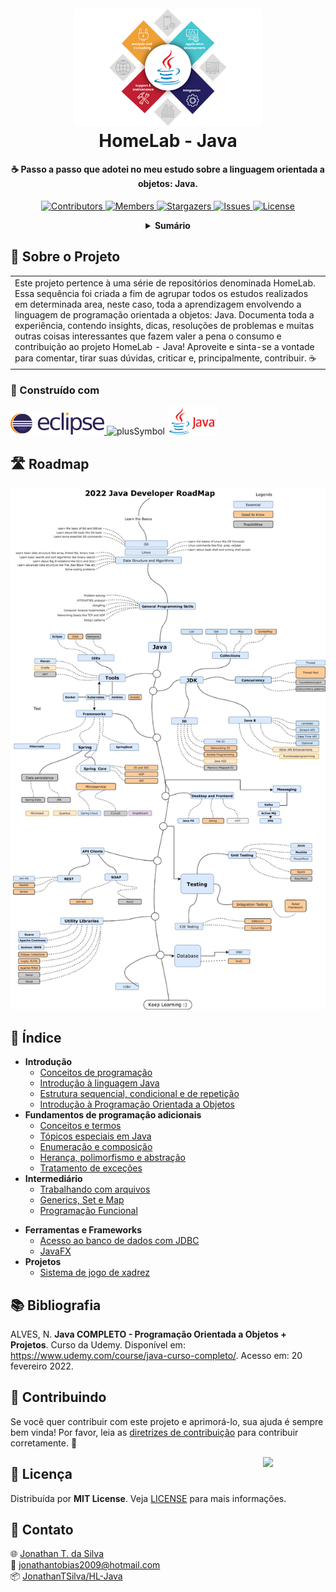 <!-- LOGO DO PROJETO -->
<h1 align="center">
  <br>
  <a href="https://github.com/JonathanTSilva/HL-Java"><img src="./Images/logo-HL-Java.png" alt="Logo" width="300"></a>
  <br>
  HomeLab - Java
  <br>
</h1>

<h4 align="center">
  
☕ Passo a passo que adotei no meu estudo sobre a linguagem orientada a objetos: Java.
  
</h4>

<!-- SHIELDS DO PROJETO -->
<p align="center">
  <a href="https://github.com/JonathanTSilva/HL-Java/graphs/contributors">
    <img src="https://img.shields.io/github/contributors/JonathanTSilva/HL-Java.svg?style=flat" alt="Contributors">
  </a>
  <a href="https://github.com/JonathanTSilva/HL-Java/network/members">
    <img src="https://img.shields.io/github/forks/JonathanTSilva/HL-Java.svg?style=flat" alt="Members">
  </a>
  <a href="https://github.com/JonathanTSilva/HL-Java/stargazers">
    <img src="https://img.shields.io/github/stars/JonathanTSilva/HL-Java.svg?style=flat" alt="Stargazers">
  </a>
  <a href="https://github.com/JonathanTSilva/HL-Java/issues">
    <img src="https://img.shields.io/github/issues/JonathanTSilva/HL-Java.svg?style=flat" alt="Issues">
  </a>
  <a href="https://github.com/JonathanTSilva/HL-Java/blob/main/LICENSE">
    <img src="https://img.shields.io/github/license/JonathanTSilva/HL-Java.svg?style=flat" alt="License">
  </a>
</p>

<!-- SUMÁRIO -->
<details close="close" align="center">
  <summary><b>Sumário</b></summary>
    <a href="#sobre-o-projeto">Sobre o Projeto</a> |
    <a href="#roadmap">Roadmap</a> |
    <a href="#índice">Índice</a> |
    <a href="#contribuindo">Contribuindo</a> |
    <a href="#licença">Licença</a> |
    <a href="#contato">Contato</a> |
</details>

<!-- CORPO-->
## 📃 Sobre o Projeto

<table>
  <tr>
    <td>
    Este projeto pertence à uma série de repositórios denominada HomeLab. Essa sequência foi criada a fim de agrupar todos os estudos realizados em determinada area, neste caso, toda a aprendizagem envolvendo a linguagem de programação orientada a objetos: Java. Documenta toda a experiência, contendo insights, dicas, resoluções de problemas e muitas outras coisas interessantes que fazem valer a pena o consumo e contribuição ao projeto HomeLab - Java! Aproveite e sinta-se a vontade para comentar, tirar suas dúvidas, criticar e, principalmente, contribuir. ☕
    </td>
  </tr>
</table>

### 🧱 Construído com

<p float="left">
  <a href="https://www.eclipse.org/">
    <img height="35" src="Images/eclipse-logo.png" alt="Eclipse">
  </a>
  <img height="40" src="https://s3.amazonaws.com/static.graphemica.com/glyphs/i300s/000/001/283/original/002B-300x300.png?1275289856" alt="plusSymbol">
  <a href="https://pt.overleaf.com/">
    <img height="45" src="Images/java-logo.png" alt="Java">
  </a>
</p>

## 🛣️ Roadmap

![java_roadmap][java_roadmap]

## 🔎 Índice

- **Introdução**
  - [Conceitos de programação][1]
  - [Introdução à linguagem Java][2]
  - [Estrutura sequencial, condicional e de repetição][3]
  - [Introdução à Programação Orientada a Objetos][4]
- **Fundamentos de programação adicionais**
  - [Conceitos e termos][5]
  - [Tópicos especiais em Java][5]
  - [Enumeração e composição][6]
  - [Herança, polimorfismo e abstração][6]
  - [Tratamento de exceções][7]
- **Intermediário**
  - [Trabalhando com arquivos][8]
  - [Generics, Set e Map][9]
  - [Programação Funcional][10]
<!-- - **Avançado**
  - Redes Neurais Artificiais
  - Reconhecimento facial -->
- **Ferramentas e Frameworks**
  - [Acesso ao banco de dados com JDBC][12]
  - [JavaFX][13]
  <!-- - [Spring Boot][]
  - [JPA / Hibernate][]
  - [Maven][]
  - [Spring Data JPA][]
  - [Spring Data MongoDB][] -->
- **Projetos**
  - [Sistema de jogo de xadrez][11]
  <!-- - [Aplicação desktop com JavaFX e banco de dados MySQL com JDBC][]
  - [Web services com Spring Boot e JPA/Hibernate][]
  - [Web services com Spring Boot e NoSQL (MongoDB)][] -->

## 📚 Bibliografia

ALVES, N. **Java COMPLETO - Programação Orientada a Objetos + Projetos**. Curso da Udemy. Disponível em: https://www.udemy.com/course/java-curso-completo/. Acesso em: 20 fevereiro 2022.

## 🤝 Contribuindo

Se você quer contribuir com este projeto e aprimorá-lo, sua ajuda é sempre bem vinda! Por favor, leia as [diretrizes de contribuição][A] para contribuir corretamente. :tada:

<!-- LICENÇA -->
<a href="https://github.com/JonathanTSilva/HL-Java/blob/main/LICENSE"><img width="100px" src="https://miro.medium.com/max/886/1*C87EjxGeMPrkTuVRVWVg4w.png" align="right" /></a>

## 📝 Licença

Distribuída por **MIT License**. Veja [LICENSE][B] para mais informações.

## 📧 Contato

:globe_with_meridians: [Jonathan T. da Silva][C] <br>
:email: jonathantobias2009@hotmail.com <br>
:package: [JonathanTSilva/HL-Java][D]

<!-- MARKDOWN LINKS -->
<!-- SITES -->
[A]: https://github.com/JonathanTSilva/HL-Java/blob/main/Docs/CONTRIBUTING.md
[B]: https://github.com/JonathanTSilva/HL-Java/blob/main/LICENSE
[C]: https://www.linkedin.com/in/JonathanTSilva/
[D]: https://github.com/JonathanTSilva/HL-Java
[1]: Docs/Articles/conceitosProgramacao.md
[2]: Docs/Articles/introducaoJava.md
[3]: Docs/Articles/estruturasControle.md
[4]: Docs/Articles/introducaoPOO.md
[5]: Docs/Articles/intermediarioPOO.md
[6]: Docs/Articles/avancadoPOO.md
[7]: Docs/Articles/tratamentoExcecao.md
[8]: Docs/Articles/arquivos.md
[9]: Docs/Articles/generics.md
[10]: Docs/Articles/progFuncional.md
[11]: https://github.com/JonathanTSilva/HL-Java/tree/f9bb06dbc6af45eefbc160d218b81f77cbf383a5
[12]: Docs/Articles/jdbc.md
[13]: Docs/Articles/javafx.md

<!-- IMAGENS -->
[java_roadmap]: Images/java_roadmap.jpeg
